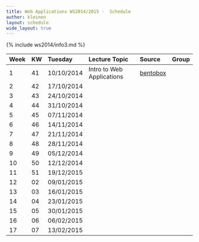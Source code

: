 ```yaml
---
title: Web Applications WS2014/2015 -  Schedule
author: kleinen
layout: schedule
wide_layout: true
---
```


{% include ws2014/info3.md %}


|Week   |KW     |Tuesday   |Lecture Topic                  |Source                                                            |Group    |
|:------|:------|:------   |:------                        |:------                                                           |:------  |
|1      |41     |10/10/2014|Intro to Web Applications      | [bentobox](https://github.com/htw-imi-webapplications/bentobox)  |         |
|2      |42     |17/10/2014|                               |                                                                  |         |
|3      |43     |24/10/2014|                               |                                                                  |         |
|4      |44     |31/10/2014|                               |                                                                  |         |
|5      |45     |07/11/2014|                               |                                                                  |         |
|6      |46     |14/11/2014|                               |                                                                  |         |
|7      |47     |21/11/2014|                               |                                                                  |         |
|8      |48     |28/11/2014|                               |                                                                  |         |
|9      |49     |05/12/2014|                               |                                                                  |         |
|10     |50     |12/12/2014|                               |                                                                  |         |
|11     |51     |19/12/2015|                               |                                                                  |         |
|12     |02     |09/01/2015|                               |                                                                  |         |
|13     |03     |16/01/2015|                               |                                                                  |         |
|14     |04     |23/01/2015|                               |                                                                  |         |
|15     |05     |30/01/2015|                               |                                                                  |         |
|16     |06     |06/02/2015|                               |                                                                  |         |
|17     |07     |13/02/2015|                               |                                                                  |         |
           
